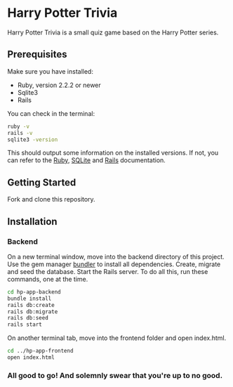 # Harry Potter Trivia

Harry Potter Trivia is a small quiz game based on the Harry Potter series.

## Prerequisites

Make sure you have installed:
  * Ruby, version 2.2.2 or newer
  * Sqlite3
  * Rails

You can check in the terminal:

```bash
ruby -v
rails -v
sqlite3 -version
```

This should output some information on the installed versions.
If not, you can refer to the [Ruby](https://www.ruby-lang.org/en/documentation/installation/), [SQLite](https://www.sqlite.org/index.html) and [Rails](https://guides.rubyonrails.org/v5.0/getting_started.html) documentation.

## Getting Started

Fork and clone this repository.

## Installation

### Backend

On a new terminal window, move into the backend directory of this project. Use the gem manager [bundler](https://bundler.io/v2.0/guides/rails.html) to install all dependencies. Create, migrate and seed the database. Start the Rails server. To do all this, run these commands, one at the time.

```bash
cd hp-app-backend
bundle install
rails db:create
rails db:migrate
rails db:seed
rails start
```
On another terminal tab, move into the frontend folder and open index.html.

```bash
cd ../hp-app-frontend
open index.html
```

### All good to go! And solemnly swear that you're up to no good.